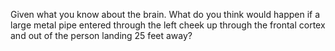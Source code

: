 Given what you know about the brain. What do you think would happen if a large
metal pipe entered through the left cheek up through the frontal cortex and out
of the person landing 25 feet away?
